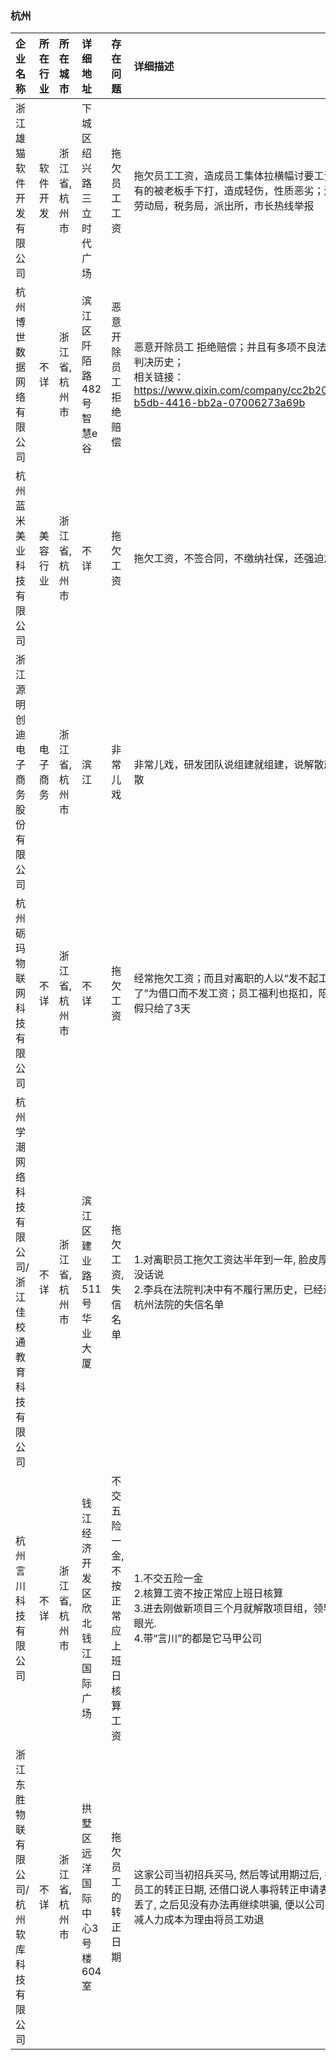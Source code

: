 ### 杭州
| 企业名称 | 所在行业 | 所在城市 | 详细地址 | 存在问题 | 详细描述 |
| :----- | :------ | :------ | :------ | :----- | :------ |
浙江雄猫软件开发有限公司|软件开发|浙江省,杭州市|下城区绍兴路三立时代广场|拖欠员工工资|拖欠员工工资，造成员工集体拉横幅讨要工资，有的被老板手下打，造成轻伤，性质恶劣；涉及劳动局，税务局，派出所，市长热线举报
杭州博世数据网络有限公司|不详|浙江省,杭州市|滨江区阡陌路482号智慧e谷|恶意开除员工 拒绝赔偿|恶意开除员工 拒绝赔偿；并且有多项不良法院判决历史；<br>相关链接：https://www.qixin.com/company/cc2b20ed-b5db-4416-bb2a-07006273a69b
杭州蓝米美业科技有限公司|美容行业|浙江省,杭州市|不详|拖欠工资|拖欠工资，不签合同，不缴纳社保，还强迫加班
浙江源明创迪电子商务股份有限公司|电子商务|浙江省,杭州市|滨江|非常儿戏|非常儿戏，研发团队说组建就组建，说解散就解散
杭州砺玛物联网科技有限公司|不详|浙江省,杭州市|不详|拖欠工资|经常拖欠工资；而且对离职的人以“发不起工资了”为借口而不发工资；员工福利也抠扣，陪产假只给了3天
杭州学潮网络科技有限公司/浙江佳校通教育科技有限公司|不详|浙江省,杭州市|滨江区建业路511号华业大厦|拖欠工资,失信名单|1.对离职员工拖欠工资达半年到一年, 脸皮厚到没话说<br>2.李兵在法院判决中有不履行黑历史，已经进入杭州法院的失信名单
杭州言川科技有限公司|不详|浙江省,杭州市|钱江经济开发区欣北钱江国际广场|不交五险一金,不按正常应上班日核算工资|1.不交五险一金<br>2.核算工资不按正常应上班日核算<br>3.进去刚做新项目三个月就解散项目组，领导无眼光.<br>4.带“言川”的都是它马甲公司
浙江东胜物联有限公司/杭州软库科技有限公司|不详|浙江省,杭州市|拱墅区远洋国际中心3号楼604室|拖欠员工的转正日期|这家公司当初招兵买马, 然后等试用期过后, 拖欠员工的转正日期, 还借口说人事将转正申请表弄丢了, 之后见没有办法再继续哄骗, 便以公司要缩减人力成本为理由将员工劝退
